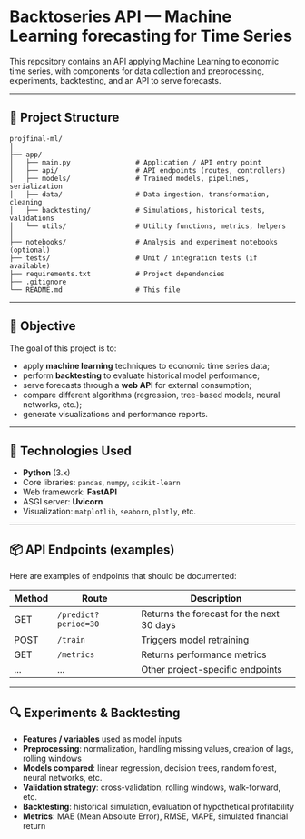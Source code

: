 # Backtoseries API — Machine Learning forecasting for Time Series

This repository contains an API applying Machine Learning to economic time series, with components for data collection and preprocessing, experiments, backtesting, and an API to serve forecasts.

---

## 📂 Project Structure

```text
projfinal-ml/
│
├── app/
│   ├── main.py                # Application / API entry point
│   ├── api/                   # API endpoints (routes, controllers)
│   ├── models/                # Trained models, pipelines, serialization
│   ├── data/                  # Data ingestion, transformation, cleaning
│   ├── backtesting/           # Simulations, historical tests, validations
│   └── utils/                 # Utility functions, metrics, helpers
│
├── notebooks/                 # Analysis and experiment notebooks (optional)
├── tests/                     # Unit / integration tests (if available)
├── requirements.txt           # Project dependencies
├── .gitignore
└── README.md                  # This file
```

---

## 🎯 Objective

The goal of this project is to:

- apply **machine learning** techniques to economic time series data;
- perform **backtesting** to evaluate historical model performance;
- serve forecasts through a **web API** for external consumption;
- compare different algorithms (regression, tree-based models, neural networks, etc.);
- generate visualizations and performance reports.

---

## 🧰 Technologies Used

- **Python** (3.x)
- Core libraries: `pandas`, `numpy`, `scikit-learn`
- Web framework: **FastAPI**
- ASGI server: **Uvicorn**
- Visualization: `matplotlib`, `seaborn`, `plotly`, etc.

---

## 📦 API Endpoints (examples)

Here are examples of endpoints that should be documented:

| Method | Route                | Description                                   |
|--------|-----------------------|-----------------------------------------------|
| GET    | `/predict?period=30`  | Returns the forecast for the next 30 days     |
| POST   | `/train`              | Triggers model retraining                     |
| GET    | `/metrics`            | Returns performance metrics                   |
| ...    | ...                   | Other project-specific endpoints              |

---

## 🔍 Experiments & Backtesting

- **Features / variables** used as model inputs  
- **Preprocessing**: normalization, handling missing values, creation of lags, rolling windows  
- **Models compared**: linear regression, decision trees, random forest, neural networks, etc.  
- **Validation strategy**: cross-validation, rolling windows, walk-forward, etc.  
- **Backtesting**: historical simulation, evaluation of hypothetical profitability  
- **Metrics**: MAE (Mean Absolute Error), RMSE, MAPE, simulated financial return  
